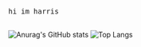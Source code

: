 
<samp>
hi im harris
<br></br>
</samp>

![Anurag's GitHub stats](https://github-readme-stats.vercel.app/api?username=ho2601&theme=dracula&show_icons=true&hide=contribs,issues)
![Top Langs](https://github-readme-stats.vercel.app/api/top-langs/?username=ho2601&layout=compact)
